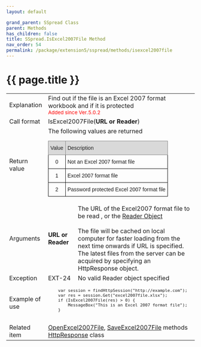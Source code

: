 ```yaml
---
layout: default

grand_parent: SSpread Class
parent: Methods
has_children: false
title: SSpread.IsExcel2007File Method
nav_order: 54
permalink: /package/extension5/sspread/methods/isexcel2007file
---
```

# {{ page.title }}

<table>
  <tr>
    <td>Explanation</td>
    <td colspan="2">Find out if the file is an Excel 2007 format workbook and if it is protected<br><small><span style="color:red">Added since Ver.5.0.2</span></small></td>
  </tr>
  <tr>
    <td>Call format</td>
    <td colspan="2">IsExcel2007File(<b>URL or Reader</b>)</td>
  </tr>
  <tr>
    <td>Return value</td>
    <td colspan="2">The following values are returned<br><style type="text/css">
.tg  {border-collapse:collapse;border-spacing:0;}
.tg td{border-color:black;border-style:solid;border-width:1px;font-family:Arial, sans-serif;font-size:14px;
  overflow:hidden;padding:10px 5px;word-break:normal;}
.tg th{border-color:black;border-style:solid;border-width:1px;font-family:Arial, sans-serif;font-size:14px;
  font-weight:normal;overflow:hidden;padding:10px 5px;word-break:normal;}
.tg .tg-baqh{text-align:center;vertical-align:top}
.tg .tg-23hc{background-color:#D9D9D9;border-color:inherit;font-family:Arial, Helvetica, sans-serif !important;text-align:left;
  vertical-align:top}
.tg .tg-z50u{background-color:#D9D9D9;border-color:inherit;font-family:Arial, Helvetica, sans-serif !important;text-align:center;
  vertical-align:top}
.tg .tg-0lax{text-align:left;vertical-align:top}
</style>
<table class="tg">
<thead>
  <tr>
    <th class="tg-z50u">Value</th>
    <th class="tg-23hc">Description</th>
  </tr>
</thead>
<tbody>
  <tr>
    <td class="tg-baqh">0</td>
    <td class="tg-0lax">Not an Excel 2007 format file</td>
  </tr>
  <tr>
    <td class="tg-baqh">1</td>
    <td class="tg-0lax">Excel 2007 format file</td>
  </tr>
  <tr>
    <td class="tg-baqh">2</td>
    <td class="tg-0lax">Password protected Excel 2007 format file</td>
  </tr>
</tbody>
</table></td>
  </tr>  
  <tr>
    <td>Arguments</td>
    <td><b>URL or Reader</b></td>
    <td>The URL of the Excel2007 format file to be read , or the <a href="/base/readerwriter#reader-object">Reader Object</a><br><br> The file will be cached on local computer for faster loading from the next time onwards if URL is specified. The latest files from the server can be acquired by specifying an HttpResponse object.</td>
  </tr>
  <tr>
    <td>Exception</td>
    <td>EXT-24</td>
    <td>No valid Reader object specified</td>
  </tr>
  <tr>
    <td>Example of use</td>
    <td colspan="2"><code><pre>
    var session = findHttpSession("http://example.com");
    var res = session.Get("excel2007file.xlsx");
    if (IsExcel2007File(res) > 0) {
        MessageBox("This is an Excel 2007 format file");
    }
    </pre></code></td>
  </tr>
   <tr>
    <td>Related item</td>
    <td colspan="2"><a href="/package/extension5/sspread/methods/openexcel2007file">OpenExcel2007File</a>, <a href="/package/extension5/sspread/methods/saveexcel2007file">SaveExcel2007File</a> methods<br><a href="/package/httppackage/httpresponse">HttpResponse</a> class</td>
  </tr>
</table>
